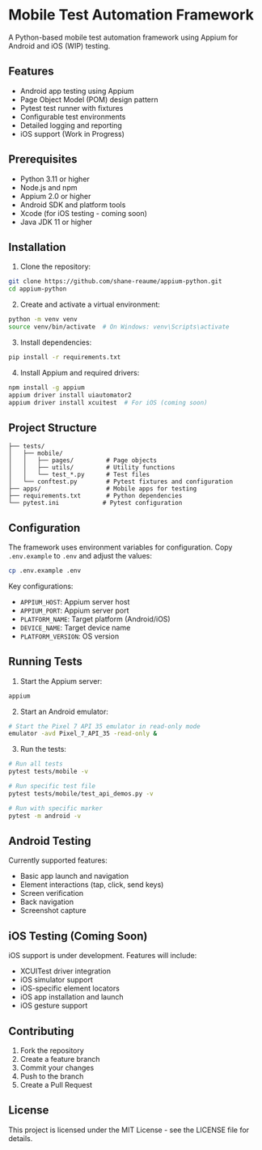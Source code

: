 # Mobile Test Automation Framework

A Python-based mobile test automation framework using Appium for Android and iOS (WIP) testing.

## Features

- Android app testing using Appium
- Page Object Model (POM) design pattern
- Pytest test runner with fixtures
- Configurable test environments
- Detailed logging and reporting
- iOS support (Work in Progress)

## Prerequisites

- Python 3.11 or higher
- Node.js and npm
- Appium 2.0 or higher
- Android SDK and platform tools
- Xcode (for iOS testing - coming soon)
- Java JDK 11 or higher

## Installation

1. Clone the repository:
```bash
git clone https://github.com/shane-reaume/appium-python.git
cd appium-python
```

2. Create and activate a virtual environment:
```bash
python -m venv venv
source venv/bin/activate  # On Windows: venv\Scripts\activate
```

3. Install dependencies:
```bash
pip install -r requirements.txt
```

4. Install Appium and required drivers:
```bash
npm install -g appium
appium driver install uiautomator2
appium driver install xcuitest  # For iOS (coming soon)
```

## Project Structure

```
├── tests/
│   ├── mobile/
│   │   ├── pages/         # Page objects
│   │   ├── utils/         # Utility functions
│   │   └── test_*.py      # Test files
│   └── conftest.py        # Pytest fixtures and configuration
├── apps/                  # Mobile apps for testing
├── requirements.txt       # Python dependencies
└── pytest.ini            # Pytest configuration
```

## Configuration

The framework uses environment variables for configuration. Copy `.env.example` to `.env` and adjust the values:

```bash
cp .env.example .env
```

Key configurations:
- `APPIUM_HOST`: Appium server host
- `APPIUM_PORT`: Appium server port
- `PLATFORM_NAME`: Target platform (Android/iOS)
- `DEVICE_NAME`: Target device name
- `PLATFORM_VERSION`: OS version

## Running Tests

1. Start the Appium server:
```bash
appium
```

2. Start an Android emulator:
```bash
# Start the Pixel 7 API 35 emulator in read-only mode
emulator -avd Pixel_7_API_35 -read-only &
```

3. Run the tests:
```bash
# Run all tests
pytest tests/mobile -v

# Run specific test file
pytest tests/mobile/test_api_demos.py -v

# Run with specific marker
pytest -m android -v
```

## Android Testing

Currently supported features:
- Basic app launch and navigation
- Element interactions (tap, click, send keys)
- Screen verification
- Back navigation
- Screenshot capture

## iOS Testing (Coming Soon)

iOS support is under development. Features will include:
- XCUITest driver integration
- iOS simulator support
- iOS-specific element locators
- iOS app installation and launch
- iOS gesture support

## Contributing

1. Fork the repository
2. Create a feature branch
3. Commit your changes
4. Push to the branch
5. Create a Pull Request

## License

This project is licensed under the MIT License - see the LICENSE file for details.